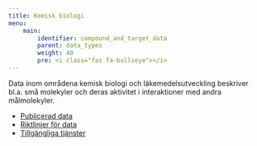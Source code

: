 ```yaml
---
title: Kemisk biologi
menu:
    main:
        identifier: compound_and_target_data
        parent: data_types
        weight: 40
        pre: <i class="fas fa-bullseye"></i>
---
```


Data inom områdena kemisk biologi och läkemedelsutveckling beskriver bl.a. små molekyler och deras aktivitet i interaktioner med andra målmolekyler.

* [Publicerad data](data)
* [Riktlinjer för data](guidelines)
* [Tillgängliga tjänster](services)
